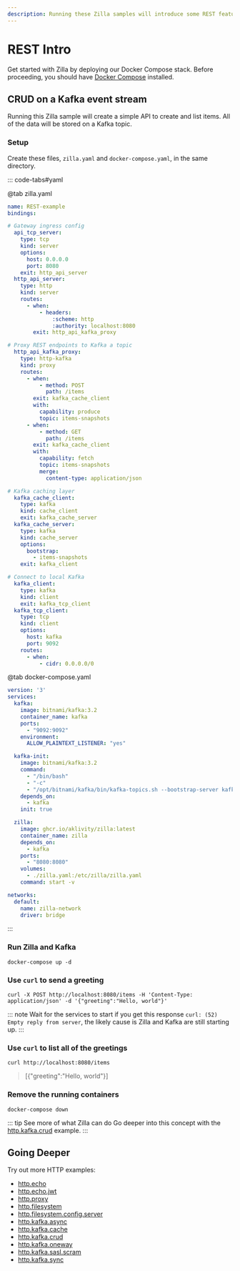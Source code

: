 ```yaml
---
description: Running these Zilla samples will introduce some REST features.
---
```


# REST Intro

Get started with Zilla by deploying our Docker Compose stack. Before proceeding, you should have [Docker Compose](https://docs.docker.com/compose/gettingstarted/) installed.

## CRUD on a Kafka event stream

Running this Zilla sample will create a simple API to create and list items. All of the data will be stored on a Kafka topic.

### Setup

Create these files, `zilla.yaml` and `docker-compose.yaml`, in the same directory.

::: code-tabs#yaml

@tab zilla.yaml

```yaml {28,32-33,35,39-40}
name: REST-example
bindings:

# Gateway ingress config
  api_tcp_server:
    type: tcp
    kind: server
    options:
      host: 0.0.0.0
      port: 8080
    exit: http_api_server
  http_api_server:
    type: http
    kind: server
    routes:
      - when:
          - headers:
              :scheme: http
              :authority: localhost:8080
        exit: http_api_kafka_proxy

# Proxy REST endpoints to Kafka a topic
  http_api_kafka_proxy:
    type: http-kafka
    kind: proxy
    routes:
      - when:
          - method: POST
            path: /items
        exit: kafka_cache_client
        with:
          capability: produce
          topic: items-snapshots
      - when:
          - method: GET
            path: /items
        exit: kafka_cache_client
        with:
          capability: fetch
          topic: items-snapshots
          merge:
            content-type: application/json

# Kafka caching layer
  kafka_cache_client:
    type: kafka
    kind: cache_client
    exit: kafka_cache_server
  kafka_cache_server:
    type: kafka
    kind: cache_server
    options:
      bootstrap:
        - items-snapshots
    exit: kafka_client

# Connect to local Kafka
  kafka_client:
    type: kafka
    kind: client
    exit: kafka_tcp_client
  kafka_tcp_client:
    type: tcp
    kind: client
    options:
      host: kafka
      port: 9092
    routes:
      - when:
          - cidr: 0.0.0.0/0

```

@tab docker-compose.yaml

```yaml
version: '3'
services:
  kafka:
    image: bitnami/kafka:3.2
    container_name: kafka
    ports:
      - "9092:9092"
    environment:
      ALLOW_PLAINTEXT_LISTENER: "yes"

  kafka-init:
    image: bitnami/kafka:3.2
    command: 
      - "/bin/bash"
      - "-c"
      - "/opt/bitnami/kafka/bin/kafka-topics.sh --bootstrap-server kafka:9092 --create --if-not-exists --topic items-snapshots"
    depends_on:
      - kafka
    init: true

  zilla:
    image: ghcr.io/aklivity/zilla:latest
    container_name: zilla
    depends_on:
      - kafka
    ports:
      - "8080:8080"
    volumes:
      - ./zilla.yaml:/etc/zilla/zilla.yaml
    command: start -v

networks:
  default:
    name: zilla-network
    driver: bridge

```

:::

### Run Zilla and Kafka

```bash:no-line-numbers
docker-compose up -d
```

### Use `curl` to send a greeting

```bash:no-line-numbers
curl -X POST http://localhost:8080/items -H 'Content-Type: application/json' -d '{"greeting":"Hello, world"}'
```

::: note Wait for the services to start
if you get this response `curl: (52) Empty reply from server`, the likely cause is Zilla and Kafka are still starting up.
:::

### Use `curl` to list all of the greetings

```bash:no-line-numbers
curl http://localhost:8080/items
```

> [{"greeting":"Hello, world"}]

### Remove the running containers

```bash:no-line-numbers
docker-compose down
```

::: tip See more of what Zilla can do
Go deeper into this concept with the [http.kafka.crud](https://github.com/aklivity/zilla-examples/tree/main/http.kafka.crud) example.
:::

## Going Deeper

Try out more HTTP examples:

- [http.echo](https://github.com/aklivity/zilla-examples/tree/main/http.echo)
- [http.echo.jwt](https://github.com/aklivity/zilla-examples/tree/main/http.echo.jwt)
- [http.proxy](https://github.com/aklivity/zilla-examples/tree/main/http.proxy)
- [http.filesystem](https://github.com/aklivity/zilla-examples/tree/main/http.filesystem)
- [http.filesystem.config.server](https://github.com/aklivity/zilla-examples/tree/main/http.filesystem.config.server)
- [http.kafka.async](https://github.com/aklivity/zilla-examples/tree/main/http.kafka.async)
- [http.kafka.cache](https://github.com/aklivity/zilla-examples/tree/main/http.kafka.cache)
- [http.kafka.crud](https://github.com/aklivity/zilla-examples/tree/main/http.kafka.crud)
- [http.kafka.oneway](https://github.com/aklivity/zilla-examples/tree/main/http.kafka.oneway)
- [http.kafka.sasl.scram](https://github.com/aklivity/zilla-examples/tree/main/http.kafka.sasl.scram)
- [http.kafka.sync](https://github.com/aklivity/zilla-examples/tree/main/http.kafka.sync)

